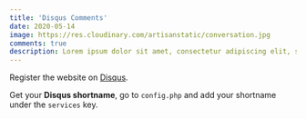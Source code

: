```yaml
---
title: 'Disqus Comments'
date: 2020-05-14
image: https://res.cloudinary.com/artisanstatic/conversation.jpg
comments: true
description: Lorem ipsum dolor sit amet, consectetur adipiscing elit, sed do eiusmod tempor incididunt ut labore et dolore magna aliqua. 
---
```

Register the website on [Disqus](https://disqus.com/profile/signup).

Get your **Disqus shortname**, go to `config.php` and add your shortname under the `services` key.
